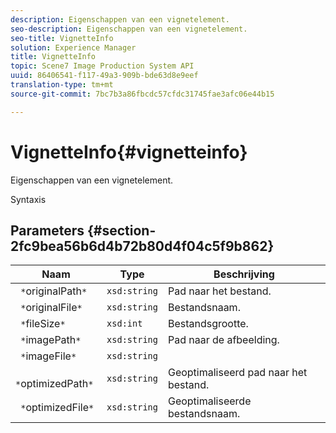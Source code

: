 ```yaml
---
description: Eigenschappen van een vignetelement.
seo-description: Eigenschappen van een vignetelement.
seo-title: VignetteInfo
solution: Experience Manager
title: VignetteInfo
topic: Scene7 Image Production System API
uuid: 86406541-f117-49a3-909b-bde63d8e9eef
translation-type: tm+mt
source-git-commit: 7bc7b3a86fbcdc57cfdc31745fae3afc06e44b15

---
```



# VignetteInfo{#vignetteinfo}

Eigenschappen van een vignetelement.

Syntaxis

## Parameters {#section-2fc9bea56b6d4b72b80d4f04c5f9b862}

| Naam | Type | Beschrijving |
|---|---|---|
| ` *`originalPath`*` | `xsd:string` | Pad naar het bestand. |
| ` *`originalFile`*` | `xsd:string` | Bestandsnaam. |
| ` *`fileSize`*` | `xsd:int` | Bestandsgrootte. |
| ` *`imagePath`*` | `xsd:string` | Pad naar de afbeelding. |
| ` *`imageFile`*` | `xsd:string` |  |
| ` *`optimizedPath`*` | `xsd:string` | Geoptimaliseerd pad naar het bestand. |
| ` *`optimizedFile`*` | `xsd:string` | Geoptimaliseerde bestandsnaam. |

